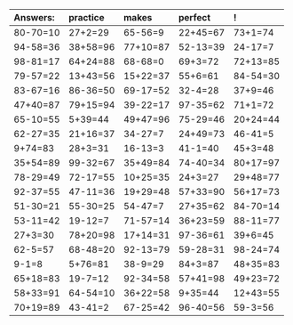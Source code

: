 | Answers: | practice | makes | perfect | ! |
| :--- | :--- | :--- | :--- | :--- |
| 80-70=10 | 27+2=29 | 65-56=9 | 22+45=67 | 73+1=74 | 
| 94-58=36 | 38+58=96 | 77+10=87 | 52-13=39 | 24-17=7 | 
| 98-81=17 | 64+24=88 | 68-68=0 | 69+3=72 | 72+13=85 | 
| 79-57=22 | 13+43=56 | 15+22=37 | 55+6=61 | 84-54=30 | 
| 83-67=16 | 86-36=50 | 69-17=52 | 32-4=28 | 37+9=46 | 
| 47+40=87 | 79+15=94 | 39-22=17 | 97-35=62 | 71+1=72 | 
| 65-10=55 | 5+39=44 | 49+47=96 | 75-29=46 | 20+24=44 | 
| 62-27=35 | 21+16=37 | 34-27=7 | 24+49=73 | 46-41=5 | 
| 9+74=83 | 28+3=31 | 16-13=3 | 41-1=40 | 45+3=48 | 
| 35+54=89 | 99-32=67 | 35+49=84 | 74-40=34 | 80+17=97 | 
| 78-29=49 | 72-17=55 | 10+25=35 | 24+3=27 | 29+48=77 | 
| 92-37=55 | 47-11=36 | 19+29=48 | 57+33=90 | 56+17=73 | 
| 51-30=21 | 55-30=25 | 54-47=7 | 27+35=62 | 84-70=14 | 
| 53-11=42 | 19-12=7 | 71-57=14 | 36+23=59 | 88-11=77 | 
| 27+3=30 | 78+20=98 | 17+14=31 | 97-36=61 | 39+6=45 | 
| 62-5=57 | 68-48=20 | 92-13=79 | 59-28=31 | 98-24=74 | 
| 9-1=8 | 5+76=81 | 38-9=29 | 84+3=87 | 48+35=83 | 
| 65+18=83 | 19-7=12 | 92-34=58 | 57+41=98 | 49+23=72 | 
| 58+33=91 | 64-54=10 | 36+22=58 | 9+35=44 | 12+43=55 | 
| 70+19=89 | 43-41=2 | 67-25=42 | 96-40=56 | 59-3=56 | 
